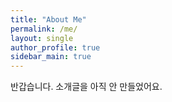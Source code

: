 ```yaml
---
title: "About Me"
permalink: /me/
layout: single
author_profile: true
sidebar_main: true
---
```

반갑습니다. 소개글을 아직 안 만들었어요.